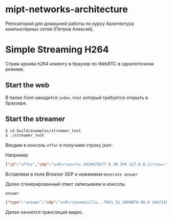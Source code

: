 # mipt-networks-architecture

Репозиторий для домашней работы по курсу Архитектура компьютерных сетей [Петров Алексей].

# Simple Streaming H264

Стрим архива h264 клиенту в браузер по WebRTC в однопоточном режиме.

## Start the web

В папке front находится `index.html` который требуется открыть в браузере.

## Start the streamer

```sh
$ cd build/examples/streamer_test
$ ./streamer_test
```

Вводим в консоль `offer` и получаем строку json:

Например

```json
{"id":"offer","sdp":"v=0\r\no=rtc 2424470577 0 IN IP4 127.0.0.1\r\ns=-\r\nt=0 0\r\na=group:BUNDLE video-stream\r\na=group:LS video-stream\r\na=msid-semantic:WMS *\r\na=setup:actpass\r\na=ice-ufrag:PgHG\r\na=ice-pwd:Ea84UxHOJZ/WT3QCugiA5u\r\na=fingerprint:sha-256 5A:87:CD:A2:BF:80:CE:B9:40:C1:A2:A2:9A:DB:DD:C3:98:34:B0:FD:2E:E0:1D:54:04:22:7D:05:71:5B:82:12\r\nm=video 54778 UDP/TLS/RTP/SAVPF 102\r\nc=IN IP4 10.233.128.97\r\na=bundle-only\r\na=mid:video-stream\r\na=sendonly\r\na=ssrc:1 cname:video-stream\r\na=ssrc:1 msid:stream1 video-stream\r\na=rtcp-mux\r\na=rtpmap:102 H264/90000\r\na=rtcp-fb:102 nack\r\na=rtcp-fb:102 nack pli\r\na=rtcp-fb:102 goog-remb\r\na=fmtp:102 profile-level-id=42e01f;packetization-mode=1;level-asymmetry-allowed=1\r\na=candidate:1 1 UDP 2122317823 10.233.128.97 54778 typ host\r\na=candidate:2 1 UDP 1686110207 213.251.249.180 54778 typ srflx raddr 0.0.0.0 rport 0\r\na=end-of-candidates\r\n","type":"offer"}
```

Вставляем в поле Browser SDP и нажимаем `Generate answer`

Далее сгенерированный ответ записываем в консоль:

`answer` 
```json
{"type":"answer","sdp":"v=0\r\no=mozilla...THIS_IS_SDPARTA-90.0 1447130223547361748 0 IN IP4 0.0.0.0\r\ns=-\r\nt=0 0\r\na=fingerprint:sha-256 8A:9B:76:B7:04:EE:D0:76:FC:74:54:9C:C9:04:34:01:0A:D9:B7:A4:CE:05:2A:B6:46:9B:DE:26:52:4F:F6:BB\r\na=ice-options:trickle\r\na=msid-semantic:WMS *\r\nm=video 9 UDP/TLS/RTP/SAVPF 102\r\nc=IN IP4 0.0.0.0\r\na=recvonly\r\na=fmtp:102 profile-level-id=42e01f;level-asymmetry-allowed=1;packetization-mode=1\r\na=ice-pwd:e1072338b8ea5b93588e5669f1f159f6\r\na=ice-ufrag:c86b5471\r\na=mid:video-stream\r\na=rtcp-fb:102 nack\r\na=rtcp-fb:102 nack pli\r\na=rtcp-fb:102 goog-remb\r\na=rtcp-mux\r\na=rtpmap:102 H264/90000\r\na=setup:active\r\na=ssrc:4206433783 cname:{719f8c79-8b08-4e00-97d4-e133fa629fe4}\r\n"}
```

Далее начнется трансляция видео.
